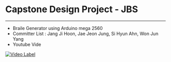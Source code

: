 # Capstone Design Project - JBS
-----------------------
- Braile Generator using Arduino mega 2560
- Committer List : Jang Ji Hoon, Jae Jeon Jung, Si Hyun Ahn, Won Jun Yang
- Youtube Vide

[![Video Label](http://img.youtube.com/vi/0I2d0GjfmNE/0.jpg)](https://youtu.be/0I2d0GjfmNE)
